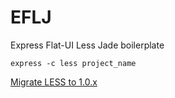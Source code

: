 EFLJ
====

Express Flat-UI Less Jade boilerplate

```
express -c less project_name
```

[Migrate LESS to 1.0.x](https://github.com/emberfeather/less.js-middleware/wiki/Migration-0.1.x-1.0.x)

